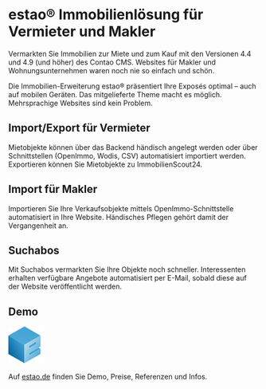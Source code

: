 # estao® Immobilienlösung für Vermieter und Makler

Vermarkten Sie Immobilien zur Miete und zum Kauf mit den Versionen 4.4 und 4.9 (und höher) des Contao CMS.
Websites für Makler und Wohnungsunternehmen waren noch nie so einfach und schön.  

Die Immobilien-Erweiterung estao®️ präsentiert Ihre Exposés optimal – auch auf mobilen Geräten. Das mitgelieferte Theme macht es möglich. Mehrsprachige Websites sind kein Problem.


## Import/Export für Vermieter
Mietobjekte können über das Backend händisch angelegt werden oder über Schnittstellen (OpenImmo, Wodis, CSV) automatisiert importiert werden. Exportieren können Sie Mietobjekte zu ImmobilienScout24.


## Import für Makler
Importieren Sie Ihre Verkaufsobjekte mittels OpenImmo-Schnittstelle automatisiert in Ihre Website. Händisches Pflegen gehört damit der Vergangenheit an.


## Suchabos
Mit Suchabos vermarkten Sie Ihre Objekte noch schneller. Interessenten erhalten verfügbare Angebote automatisiert per E-Mail, sobald diese auf der Website veröffentlicht werden.


## Demo
![estao® Logo](/docs/logo-square.svg)

Auf [estao.de](https://estao.de) finden Sie Demo, Preise, Referenzen und Infos.